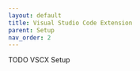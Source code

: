 ```yaml
---
layout: default
title: Visual Studio Code Extension
parent: Setup
nav_order: 2
---
```


TODO VSCX Setup